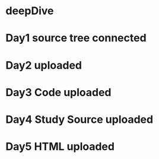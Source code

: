 # deepDive

# Day1 source tree connected
# Day2 uploaded
# Day3 Code uploaded
# Day4 Study Source uploaded
# Day5 HTML uploaded